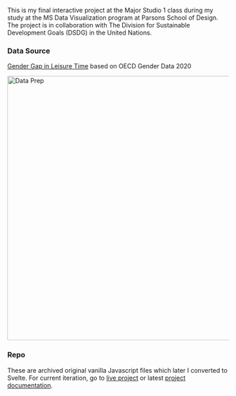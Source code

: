 This is my final interactive project at the Major Studio 1 class during my study at the MS Data Visualization program at Parsons School of Design. The project is in collaboration with The Division for Sustainable Development Goals (DSDG) in the United Nations.

### Data Source

[Gender Gap in Leisure Time](https://ourworldindata.org/grapher/minutes-spent-on-leisure?time=latest) based on OECD Gender Data 2020

<img src="./assets/data_prep.png" width="600" alt="Data Prep">

### Repo

These are archived original vanilla Javascript files which later I converted to Svelte. For current iteration, go to [live project](https://muons.com/msdv-ms1-interactive-leisure-time/) or latest [project documentation](https://github.com/muonius/msdv-ms1-interactive-leisure-time).
